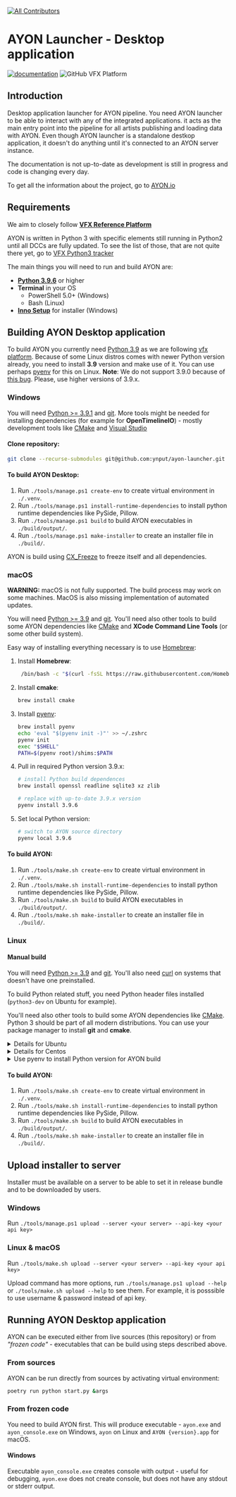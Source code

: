 
<!-- ALL-CONTRIBUTORS-BADGE:START - Do not remove or modify this section -->
[![All Contributors](https://img.shields.io/badge/all_contributors-28-orange.svg?style=flat-square)](#contributors-)
<!-- ALL-CONTRIBUTORS-BADGE:END -->
AYON Launcher - Desktop application
========

[![documentation](https://github.com/pypeclub/pype/actions/workflows/documentation.yml/badge.svg)](https://github.com/pypeclub/pype/actions/workflows/documentation.yml) ![GitHub VFX Platform](https://img.shields.io/badge/vfx%20platform-2022-lightgrey?labelColor=303846)


Introduction
------------

Desktop application launcher for AYON pipeline. You need AYON launcher to be able to interact with any of the integrated applications. it acts as the main entry point into the pipeline for all artists publishing and loading data with AYON. Even though AYON launcher is a standalone destkop application, it doesn't do anything until it's connected to an AYON server instance.

The documentation is not up-to-date as development is still in progress and code is changing every day.

To get all the information about the project, go to [AYON.io](https://ayon.ynput.io)

Requirements
------------

We aim to closely follow [**VFX Reference Platform**](https://vfxplatform.com/)

AYON is written in Python 3 with specific elements still running in Python2 until all DCCs are fully updated. To see the list of those, that are not quite there yet, go to [VFX Python3 tracker](https://vfxpy.com/)

The main things you will need to run and build AYON are:

- [**Python 3.9.6**](#python) or higher
- **Terminal** in your OS
    - PowerShell 5.0+ (Windows)
    - Bash (Linux)
- [**Inno Setup**](https://jrsoftware.org/isdl.php) for installer (Windows)

Building AYON Desktop application
-----------------

To build AYON you currently need [Python 3.9](https://www.python.org/downloads/) as we are following
[vfx platform](https://vfxplatform.com). Because of some Linux distros comes with newer Python version
already, you need to install **3.9** version and make use of it. You can use perhaps [pyenv](https://github.com/pyenv/pyenv) for this on Linux.
**Note**: We do not support 3.9.0 because of [this bug](https://github.com/python/cpython/pull/22670). Please, use higher versions of 3.9.x.

### Windows

You will need [Python >= 3.9.1](https://www.python.org/downloads/) and [git](https://git-scm.com/downloads).
More tools might be needed for installing dependencies (for example for **OpenTimelineIO**) - mostly
development tools like [CMake](https://cmake.org/) and [Visual Studio](https://visualstudio.microsoft.com/cs/downloads/)

#### Clone repository:
```sh
git clone --recurse-submodules git@github.com:ynput/ayon-launcher.git
```

#### To build AYON Desktop:

1) Run `./tools/manage.ps1 create-env` to create virtual environment in `./.venv`.
2) Run `./tools/manage.ps1 install-runtime-dependencies` to install python runtime dependencies like PySide, Pillow.
3) Run `./tools/manage.ps1 build` to build AYON executables in `./build/output/`.
4) Run `./tools/manage.ps1 make-installer` to create an installer file in `./build/`.

AYON is build using [CX_Freeze](https://cx-freeze.readthedocs.io/en/latest) to freeze itself and all dependencies.

### macOS

**WARNING:** macOS is not fully supported. The build process may work on some machines. MacOS is also missing implementation of automated updates.

You will need [Python >= 3.9](https://www.python.org/downloads/) and [git](https://git-scm.com/downloads). You'll need also other tools to build
some AYON dependencies like [CMake](https://cmake.org/) and **XCode Command Line Tools** (or some other build system).

Easy way of installing everything necessary is to use [Homebrew](https://brew.sh):

1) Install **Homebrew**:
   ```sh
    /bin/bash -c "$(curl -fsSL https://raw.githubusercontent.com/Homebrew/install/HEAD/install.sh)"
    ```

2) Install **cmake**:
   ```sh
   brew install cmake
   ```

3) Install [pyenv](https://github.com/pyenv/pyenv):
   ```sh
   brew install pyenv
   echo 'eval "$(pyenv init -)"' >> ~/.zshrc
   pyenv init
   exec "$SHELL"
   PATH=$(pyenv root)/shims:$PATH
   ```

4) Pull in required Python version 3.9.x:
   ```sh
   # install Python build dependences
   brew install openssl readline sqlite3 xz zlib

   # replace with up-to-date 3.9.x version
   pyenv install 3.9.6
   ```

5) Set local Python version:
   ```sh
   # switch to AYON source directory
   pyenv local 3.9.6
   ```

#### To build AYON:

1) Run `./tools/make.sh create-env` to create virtual environment in `./.venv`.
2) Run `./tools/make.sh install-runtime-dependencies` to install python runtime dependencies like PySide, Pillow.
3) Run `./tools/make.sh build` to build AYON executables in `./build/output/`.
4) Run `./tools/make.sh make-installer` to create an installer file in `./build/`.

### Linux

#### Manual build
You will need [Python >= 3.9](https://www.python.org/downloads/) and [git](https://git-scm.com/downloads). You'll also need [curl](https://curl.se) on systems that doesn't have one preinstalled.

To build Python related stuff, you need Python header files installed (`python3-dev` on Ubuntu for example).

You'll need also other tools to build
some AYON dependencies like [CMake](https://cmake.org/). Python 3 should be part of all modern distributions. You can use your package manager to install **git** and **cmake**.

<details>
<summary>Details for Ubuntu</summary>
Install git, cmake and curl

```sh
sudo apt install build-essential checkinstall
sudo apt install git cmake curl
```
#### Note:
In case you run in error about `xcb` when running AYON,
you'll need also additional libraries for Qt5:

```sh
sudo apt install qt5-default
```
or if you are on Ubuntu > 20.04, there is no `qt5-default` packages so you need to install its content individually:

```sh
sudo apt-get install qtbase5-dev qtchooser qt5-qmake qtbase5-dev-tools
```
</details>

<details>
<summary>Details for Centos</summary>
Install git, cmake and curl

```sh
sudo yum install qit cmake
```

#### Note:
In case you run in error about `xcb` when running AYON,
you'll need also additional libraries for Qt5:

```sh
sudo yum install qt5-qtbase-devel
```
</details>

<details>
<summary>Use pyenv to install Python version for AYON build</summary>

You will need **bzip2**, **readline**, **sqlite3** and other libraries.

For more details about Python build environments see:

https://github.com/pyenv/pyenv/wiki#suggested-build-environment

**For Ubuntu:**
```sh
sudo apt-get update; sudo apt-get install --no-install-recommends make build-essential libssl-dev zlib1g-dev libbz2-dev libreadline-dev libsqlite3-dev wget curl llvm libncurses5-dev xz-utils tk-dev libxml2-dev libxmlsec1-dev libffi-dev liblzma-dev
```

**For Centos:**
```sh
yum install gcc zlib-devel bzip2 bzip2-devel readline-devel sqlite sqlite-devel openssl-devel tk-devel libffi-devel
```

**install pyenv**
```sh
curl https://pyenv.run | bash

# you can add those to ~/.bashrc
export PATH="$HOME/.pyenv/bin:$PATH"
eval "$(pyenv init -)"
eval "$(pyenv virtualenv-init -)"

# reload shell
exec $SHELL

# install Python 3.9.x
pyenv install -v 3.9.6

# change path to repository
cd /path/to/OpenPype

# set local python version
pyenv local 3.9.6

```
</details>

#### To build AYON:

1) Run `./tools/make.sh create-env` to create virtual environment in `./.venv`.
2) Run `./tools/make.sh install-runtime-dependencies` to install python runtime dependencies like PySide, Pillow.
3) Run `./tools/make.sh build` to build AYON executables in `./build/output/`.
4) Run `./tools/make.sh make-installer` to create an installer file in `./build/`.


Upload installer to server
----------------

Installer must be available on a server to be able to set it in release bundle and to be downloaded by users.

### Windows
Run `./tools/manage.ps1 upload --server <your server> --api-key <your api key>`

### Linux & macOS
Run `./tools/make.sh upload --server <your server> --api-key <your api key>`

Upload command has more options, run `./tools/manage.ps1 upload --help` or `./tools/make.sh upload --help` to see them. For example, it is posssible to use username & password instead of api key.


Running AYON Desktop application
----------------

AYON can be executed either from live sources (this repository) or from
*"frozen code"* - executables that can be build using steps described above.

### From sources
AYON can be run directly from sources by activating virtual environment:

```sh
poetry run python start.py &args
```

### From frozen code

You need to build AYON first. This will produce executable - `ayon.exe` and `ayon_console.exe` on Windows, `ayon` on Linux and `AYON {version}.app` for macOS.

#### Windows
Executable `ayon_console.exe` creates console with output - useful for debugging, `ayon.exe` does not create console, but does not have any stdout or stderr output.
